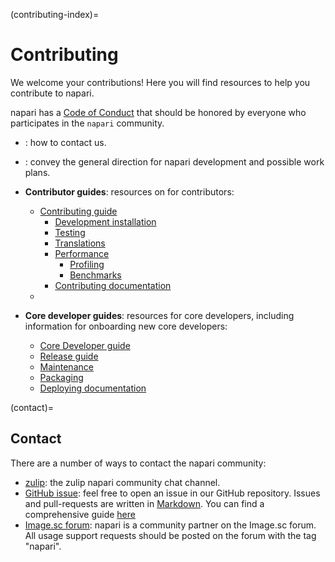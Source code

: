(contributing-index)=
# Contributing

We welcome your contributions! Here you will find resources to help you contribute
to napari.

napari has a [Code of Conduct](napari-coc) that should be honored by everyone who participates in the `napari` community.

- [](contact): how to contact us.
- [](roadmaps): convey the general direction for napari development and possible
  work plans.
- **Contributor guides**: resources on for contributors:
  - [Contributing guide](napari-contributing)
    - [Development installation](dev-installation)
    - [Testing](napari-testing)
    - [Translations](translations)
    - [Performance](performance)
      - [Profiling](profiling)
      - [Benchmarks](napari-benchmarks)
    - [Contributing documentation](docs_contributing_guide)
  - [](architecture-index)

- **Core developer guides**: resources for core developers, including information for
  onboarding new core developers:
  - [Core Developer guide](./core_dev_guide)
  - [Release guide](./release)
  - [Maintenance](./maintenance)
  - [Packaging](napari-packaging)
  - [Deploying documentation](docs-deployment)

(contact)=

## Contact

There are a number of ways to contact the napari community:

- [zulip](https://napari.zulipchat.com/): the zulip napari community chat channel.
- [GitHub issue](https://github.com/napari/napari/issues): feel free to open an
  issue in our GitHub repository. Issues and pull-requests are written in [Markdown](https://docs.github.com/en/get-started/writing-on-github/getting-started-with-writing-and-formatting-on-github/about-writing-and-formatting-on-github). You can find a comprehensive guide [here](https://docs.github.com/en/get-started/writing-on-github/getting-started-with-writing-and-formatting-on-github/basic-writing-and-formatting-syntax)
- [Image.sc forum](https://forum.image.sc/tags/napari): napari is a community partner
  on the Image.sc forum. All usage support requests should be posted on the forum with
  the tag "napari".

